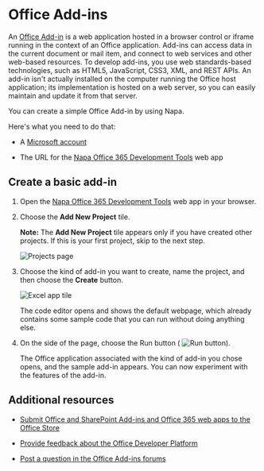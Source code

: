 
# Office Add-ins



An [Office Add-in](../../docs/overview/platform-overview.md) is a web application hosted in a browser control or iframe running in the context of an Office application. Add-ins can access data in the current document or mail item, and connect to web services and other web-based resources. To develop add-ins, you use web standards-based technologies, such as HTML5, JavaScript, CSS3, XML, and REST APIs. An add-in isn't actually installed on the computer running the Office host application; its implementation is hosted on a web server, so you can easily maintain and update it from that server.

You can create a simple Office Add-in by using Napa.

Here's what you need to do that:

- A [Microsoft account](http://www.microsoft.com/en-us/account/default.aspx)
    
- The URL for the [Napa Office 365 Development Tools](https://www.napacloudapp.com/ ) web app
    

## Create a basic add-in



1. Open the [Napa Office 365 Development Tools](https://www.napacloudapp.com/ ) web app in your browser.
    
2. Choose the  **Add New Project** tile.
    
     **Note:** The **Add New Project** tile appears only if you have created other projects. If this is your first project, skip to the next step.
    
    ![Projects page](../../images/08fc36cf-7cc1-442f-a9a5-b6bb30d786a4.png)

3. Choose the kind of add-in you want to create, name the project, and then choose the  **Create** button.
    
    ![Excel app tile](../../images/Apps_NAPA_Excel_Tile.png)

    The code editor opens and shows the default webpage, which already contains some sample code that you can run without doing anything else.
    
4. On the side of the page, choose the Run button (
![Run button](../../images/Apps_NAPA_Run_Button.png)).
    
    The Office application associated with the kind of add-in you chose opens, and the sample add-in appears. You can now experiment with the features of the add-in.
    

## Additional resources



- [Submit Office and SharePoint Add-ins and Office 365 web apps to the Office Store](http://msdn.microsoft.com/library/ff075782-1303-4517-91cc-b3d730e9b9ae%28Office.15%29.aspx)
    
- [Provide feedback about the Office Developer Platform](http://officespdev.uservoice.com/)
    
- [Post a question in the Office Add-ins forums](http://social.msdn.microsoft.com/Forums/officeapps/en-US/home?forum=appsforoffice%2Cofficestore&amp;filter=alltypes&amp;sort=lastpostdesc)
    
